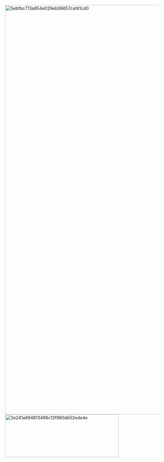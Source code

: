 
<img width="1766" height="1337" alt="5ebfbc713a854e029eb06657cafd1cd0" src="https://github.com/user-attachments/assets/ee8b145b-52c9-4cfe-a0dd-d9582dbe70f4" />

<img width="372" height="139" alt="3e241a894813498c12f980db52ede4e" src="https://github.com/user-attachments/assets/c7075bfd-f9ad-4327-b547-a2eb71f87f8d" />

